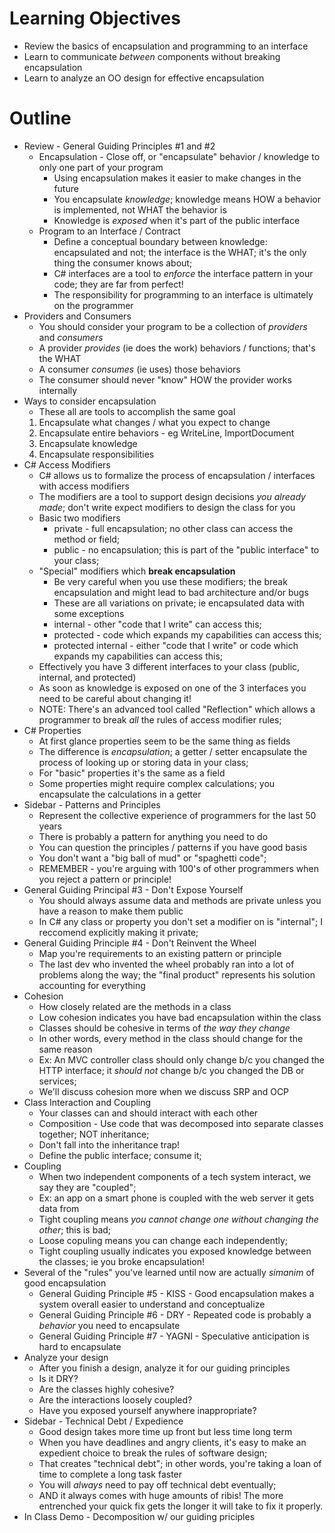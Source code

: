 **Learning Objectives**
=======================
- Review the basics of encapsulation and programming to an interface
- Learn to communicate _between_ components without breaking encapsulation
- Learn to analyze an OO design for effective encapsulation

**Outline**
===========
- Review - General Guiding Principles #1 and #2
  - Encapsulation - Close off, or "encapsulate" behavior / knowledge to only one part of your program
    - Using encapsulation makes it easier to make changes in the future
    - You encapsulate _knowledge_; knowledge means HOW a behavior is implemented, not WHAT the behavior is
    - Knowledge is _exposed_ when it's part of the public interface
  - Program to an Interface / Contract
    - Define a conceptual boundary between knowledge: encapsulated and not; the interface is the WHAT; it's the only thing the consumer knows about;
    - C# interfaces are a tool to _enforce_ the interface pattern in your code; they are far from perfect!
    - The responsibility for programming to an interface is ultimately on the programmer
- Providers and Consumers
  - You should consider your program to be a collection of _providers_ and _consumers_
  - A provider _provides_ (ie does the work) behaviors / functions; that's the WHAT
  - A consumer _consumes_ (ie uses) those behaviors
  - The consumer should never "know" HOW the provider works internally
- Ways to consider encapsulation
  - These all are tools to accomplish the same goal
  1. Encapsulate what changes / what you expect to change
  2. Encapsulate entire behaviors - eg WriteLine, ImportDocument
  3. Encapsulate knowledge
  4. Encapsulate responsibilities
- C# Access Modifiers
  - C# allows us to formalize the process of encapsulation / interfaces with access modifiers
  - The modifiers are a tool to support design decisions _you already made_; don't write expect modifiers to design the class for you
  - Basic two modifiers
    - private - full encapsulation; no other class can access the method or field;
    - public - no encapsulation; this is part of the "public interface" to your class;
  - "Special" modifiers which **break encapsulation**
    - Be very careful when you use these modifiers; the break encapsulation and might lead to bad architecture and/or bugs
    - These are all variations on private; ie encapsulated data with some exceptions
    - internal - other "code that I write" can access this; 
    - protected - code which expands my capabilities can access this;
    - protected internal - either "code that I write" or code which expands my capabilities can access this;
  - Effectively you have 3 different interfaces to your class (public, internal, and protected)
  - As soon as knowledge is exposed on one of the 3 interfaces you need to be careful about changing it!
  - NOTE: There's an advanced tool called "Reflection" which allows a programmer to break _all_ the rules of access modifier rules;
- C# Properties
  - At first glance properties seem to be the same thing as fields
  - The difference is _encapsulation_; a getter / setter encapsulate the process of looking up or storing data in your class;
  - For "basic" properties it's the same as a field
  - Some properties might require complex calculations; you encapsulate the calculations in a getter
- Sidebar - Patterns and Principles
  - Represent the collective experience of programmers for the last 50 years
  - There is probably a pattern for anything you need to do
  - You can question the principles / patterns if you have good basis
  - You don't want a "big ball of mud" or "spaghetti code";
  - REMEMBER - you're arguing with 100's of other programmers when you reject a pattern or principle!
- General Guiding Principal #3 - Don't Expose Yourself
  - You should always assume data and methods are private unless you have a reason to make them public
  - In C# any class or property you don't set a modifier on is "internal"; I reccomend explicitly making it private;
- General Guiding Principle #4 - Don't Reinvent the Wheel
  - Map you're requirements to an existing pattern or principle
  - The last dev who invented the wheel probably ran into a lot of problems along the way; the "final product" represents his solution accounting for everything
- Cohesion
  - How closely related are the methods in a class
  - Low cohesion indicates you have bad encapsulation within the class
  - Classes should be cohesive in terms of _the way they change_
  - In other words, every method in the class should change for the same reason
  - Ex: An MVC controller class should only change b/c you changed the HTTP interface; it _should not_ change b/c you changed the DB or services;
  - We'll discuss cohesion more when we discuss SRP and OCP
- Class Interaction and Coupling
  - Your classes can and should interact with each other
  - Composition - Use code that was decomposed into separate classes together; NOT inheritance;
  - Don't fall into the inheritance trap!
  - Define the public interface; consume it;
- Coupling
  - When two independent components of a tech system interact, we say they are "coupled";
  - Ex: an app on a smart phone is coupled with the web server it gets data from
  - Tight coupling means _you cannot change one without changing the other_; this is bad;
  - Loose copuling means you can change each independently;
  - Tight coupling usually indicates you exposed knowledge between the classes; ie you broke encapsulation!
- Several of the "rules" you've learned until now are actually _simanim_ of good encapsulation
  - General Guiding Principle #5 - KISS - Good encapsulation makes a system overall easier to understand and conceptualize
  - General Guiding Principle #6 - DRY - Repeated code is probably a _behavior_ you need to encapsulate
  - General Guiding Principle #7 - YAGNI - Speculative anticipation is hard to encapsulate
- Analyze your design
  - After you finish a design, analyze it for our guiding principles
  - Is it DRY?
  - Are the classes highly cohesive?
  - Are the interactions loosely coupled?
  - Have you exposed yourself anywhere inappropriate?
- Sidebar - Technical Debt / Expedience
  - Good design takes more time up front but less time long term
  - When you have deadlines and angry clients, it's easy to make an expedient choice to break the rules of software design;
  - That creates "technical debt"; in other words, you're taking a loan of time to complete a long task faster
  - You will _always_ need to pay off technical debt eventually;
  - AND it always comes with huge amounts of ribis!  The more entrenched your quick fix gets the longer it will take to fix it properly.
- In Class Demo - Decomposition w/ our guiding priciples
